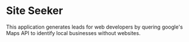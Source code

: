 # Site Seeker
 This application generates leads for web developers by quering google's Maps API to identify local businesses without websites.
